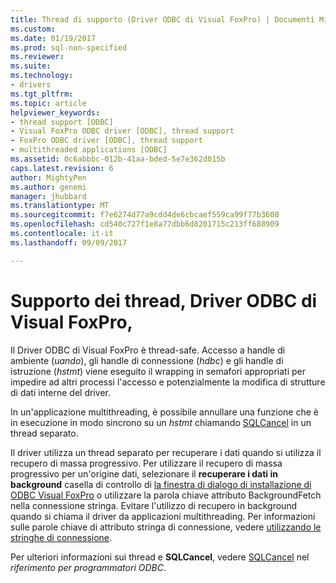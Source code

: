 ```yaml
---
title: Thread di supporto (Driver ODBC di Visual FoxPro) | Documenti Microsoft
ms.custom: 
ms.date: 01/19/2017
ms.prod: sql-non-specified
ms.reviewer: 
ms.suite: 
ms.technology:
- drivers
ms.tgt_pltfrm: 
ms.topic: article
helpviewer_keywords:
- thread support [ODBC]
- Visual FoxPro ODBC driver [ODBC], thread support
- FoxPro ODBC driver [ODBC], thread support
- multithreaded applications [ODBC]
ms.assetid: 0c6abbbc-012b-41aa-bded-5e7e362d015b
caps.latest.revision: 6
author: MightyPen
ms.author: genemi
manager: jhubbard
ms.translationtype: MT
ms.sourcegitcommit: f7e6274d77a9cdd4de6cbcaef559ca99f77b3608
ms.openlocfilehash: cd540c727f1e8a77dbb6d8201715c213ff688909
ms.contentlocale: it-it
ms.lasthandoff: 09/09/2017

---
```

# <a name="thread-support-visual-foxpro-odbc-driver"></a>Supporto dei thread, Driver ODBC di Visual FoxPro,
Il Driver ODBC di Visual FoxPro è thread-safe. Accesso a handle di ambiente (*uando*), gli handle di connessione (*hdbc*) e gli handle di istruzione (*hstmt*) viene eseguito il wrapping in semafori appropriati per impedire ad altri processi l'accesso e potenzialmente la modifica di strutture di dati interne del driver.  
  
 In un'applicazione multithreading, è possibile annullare una funzione che è in esecuzione in modo sincrono su un *hstmt* chiamando [SQLCancel](../../odbc/microsoft/sqlcancel-visual-foxpro-odbc-driver.md) in un thread separato.  
  
 Il driver utilizza un thread separato per recuperare i dati quando si utilizza il recupero di massa progressivo. Per utilizzare il recupero di massa progressivo per un'origine dati, selezionare il **recuperare i dati in background** casella di controllo di [la finestra di dialogo di installazione di ODBC Visual FoxPro](../../odbc/microsoft/odbc-visual-foxpro-setup-dialog-box.md) o utilizzare la parola chiave attributo BackgroundFetch nella connessione stringa. Evitare l'utilizzo di recupero in background quando si chiama il driver da applicazioni multithreading. Per informazioni sulle parole chiave di attributo stringa di connessione, vedere [utilizzando le stringhe di connessione](../../odbc/microsoft/using-connection-strings.md).  
  
 Per ulteriori informazioni sui thread e **SQLCancel**, vedere [SQLCancel](../../odbc/reference/syntax/sqlcancel-function.md) nel *riferimento per programmatori ODBC*.
